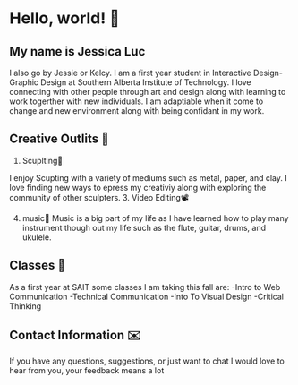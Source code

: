 # Hello, world! 👋
## My name is Jessica Luc 
I also go by Jessie or Kelcy. I am a first year student in Interactive Design-Graphic Design at Southern Alberta Institute of Technology. I love connecting with other people through art and design along with learning to work togerther with new individuals. I am adaptiable when it come to change and new environment along with being confidant in my work. 
## Creative Outlits 🎨
1. Scuplting🗿

  I enjoy Scupting with a variety of mediums such as metal, paper, and clay. I love finding new ways to epress my creativiy along with exploring the community of other sculpters.
3. Video Editing📽️
  
4. music🎵
  Music is a big part of my life as I have learned how to play many instrument though out my life such as the flute, guitar, drums, and ukulele.
## Classes 🏫
   As a first year at SAIT some classes I am taking this fall are:
    -Intro to Web Communication
    -Technical Communication 
    -Into To Visual Design
    -Critical Thinking 
## Contact Information ✉️
  If you have any questions, suggestions, or just want to chat I would love to hear from you, your feedback means a lot
    
    
